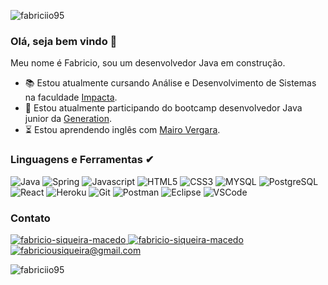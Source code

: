 
<p align = "left"> <img src = "https://komarev.com/ghpvc/?username=fabriciio95&label=Profile%20views&color=0e75b6&style=flat" alt = "fabriciio95" /> </p>

### Olá, seja bem vindo 👋
Meu nome é Fabricio, sou um desenvolvedor Java em construção.

- 📚 Estou atualmente cursando Análise e Desenvolvimento de Sistemas na faculdade [Impacta](https://www.impacta.edu.br/).
- 🔭 Estou atualmente participando do bootcamp desenvolvedor Java junior da [Generation](https://brazil.generation.org).
- ⏳ Estou aprendendo inglês com [Mairo Vergara](https://www.instagram.com/mairovergara).

### Linguagens e Ferramentas ✔
<p> 
  <img src="http://img.shields.io/badge/Java-ED8B00?style=for-the-badge&logo=java&logoColor=white" alt="Java" /> 
  <img src="https://img.shields.io/badge/Spring-6DB33F?style=for-the-badge&logo=spring&logoColor=white" alt="Spring" />
  <img src="https://img.shields.io/badge/JavaScript-323330?style=for-the-badge&logo=javascript&logoColor=F7DF1E" alt="Javascript" /> 
  <img src="https://img.shields.io/badge/HTML5-E34F26?style=for-the-badge&logo=html5&logoColor=white" alt="HTML5" />
  <img src="https://img.shields.io/badge/CSS3-1572B6?style=for-the-badge&logo=css3&logoColor=white" alt="CSS3" />
  <img src="https://img.shields.io/badge/MySQL-00000F?style=for-the-badge&logo=mysql&logoColor=white" alt="MYSQL" />
  <img src="https://img.shields.io/badge/PostgreSQL-316192?style=for-the-badge&logo=postgresql&logoColor=white" alt="PostgreSQL" />
  <img src="https://img.shields.io/badge/React-20232A?style=for-the-badge&logo=react&logoColor=61DAFB" alt="React" />
  <img src="https://img.shields.io/badge/Heroku-430098?style=for-the-badge&logo=heroku&logoColor=white" alt="Heroku" />
  <img src="https://img.shields.io/badge/Git-F05032?style=for-the-badge&logo=git&logoColor=white" alt="Git" />
  <img src="https://img.shields.io/badge/Postman-FF6C37?style=for-the-badge&logo=Postman&logoColor=white" alt="Postman" />
  <img src="https://img.shields.io/badge/Eclipse-2C2255?style=for-the-badge&logo=eclipse&logoColor=white" alt="Eclipse" />
  <img src="https://img.shields.io/badge/Visual_Studio_Code-0078D4?style=for-the-badge&logo=visual%20studio%20code&logoColor=white" alt="VSCode" />
</p>

### Contato
<p align = "left">
  <a href="https://api.whatsapp.com/send?phone=5511984328331" target="_blank">
    <img src = "https://img.shields.io/badge/WhatsApp-25D366?style=for-the-badge&logo=whatsapp&logoColor=white" alt = "fabricio-siqueira-macedo" />
  </a>
  <a href="https://linkedin.com/in/fabricio-siqueira-macedo" target="_blank">
    <img src = "https://img.shields.io/badge/LinkedIn-0077B5?style=for-the-badge&logo=linkedin&logoColor=white" alt = "fabricio-siqueira-macedo" />
  </a> 
  <a href="mailto:fabriciousiqueira@gmail.com" target="_blank">
    <img src="https://img.shields.io/badge/Gmail-D14836?style=for-the-badge&logo=gmail&logoColor=white" alt = "fabriciousiqueira@gmail.com" />
  <a/>
</p>
	
<p> <img align = "center" src = "https://github-readme-streak-stats.herokuapp.com/?user=fabriciio95&" alt = "fabriciio95" /> </p>
